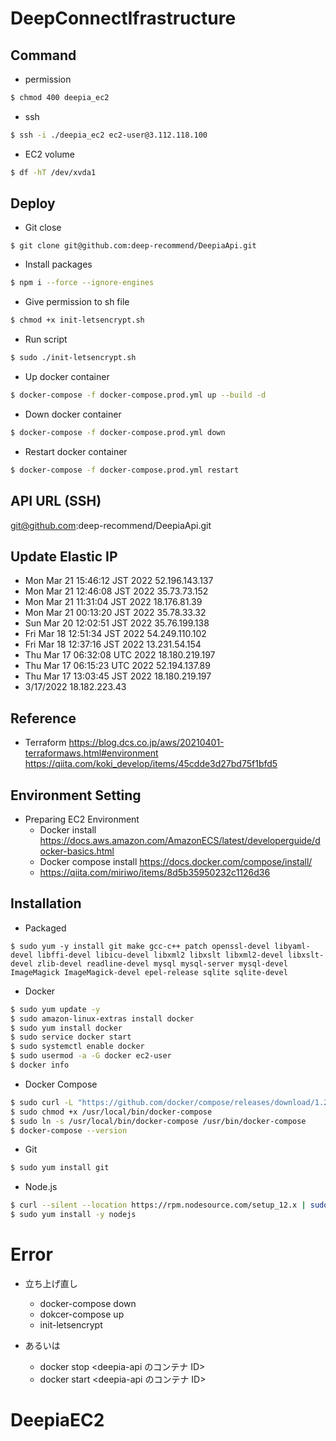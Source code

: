 # DeepConnectIfrastructure

## Command

- permission

```sh
$ chmod 400 deepia_ec2
```

- ssh

```sh
$ ssh -i ./deepia_ec2 ec2-user@3.112.118.100
```

- EC2 volume

```sh
$ df -hT /dev/xvda1
```

## Deploy

- Git close

```
$ git clone git@github.com:deep-recommend/DeepiaApi.git
```

- Install packages

```sh
$ npm i --force --ignore-engines
```

- Give permission to sh file

```sh
$ chmod +x init-letsencrypt.sh
```

- Run script

```sh
$ sudo ./init-letsencrypt.sh
```

- Up docker container

```sh
$ docker-compose -f docker-compose.prod.yml up --build -d
```

- Down docker container

```sh
$ docker-compose -f docker-compose.prod.yml down
```

- Restart docker container

```sh
$ docker-compose -f docker-compose.prod.yml restart
```

## API URL (SSH)

git@github.com:deep-recommend/DeepiaApi.git

## Update Elastic IP

- Mon Mar 21 15:46:12 JST 2022
  52.196.143.137
- Mon Mar 21 12:46:08 JST 2022
  35.73.73.152
- Mon Mar 21 11:31:04 JST 2022
  18.176.81.39
- Mon Mar 21 00:13:20 JST 2022
  35.78.33.32
- Sun Mar 20 12:02:51 JST 2022
  35.76.199.138
- Fri Mar 18 12:51:34 JST 2022
  54.249.110.102
- Fri Mar 18 12:37:16 JST 2022
  13.231.54.154
- Thu Mar 17 06:32:08 UTC 2022
  18.180.219.197
- Thu Mar 17 06:15:23 UTC 2022
  52.194.137.89
- Thu Mar 17 13:03:45 JST 2022
  18.180.219.197
- 3/17/2022
  18.182.223.43

## Reference

- Terraform
  https://blog.dcs.co.jp/aws/20210401-terraformaws.html#environment
  https://qiita.com/koki_develop/items/45cdde3d27bd75f1bfd5

## Environment Setting

- Preparing EC2 Environment
  - Docker install
    https://docs.aws.amazon.com/AmazonECS/latest/developerguide/docker-basics.html
  - Docker compose install
    https://docs.docker.com/compose/install/
  - https://qiita.com/miriwo/items/8d5b35950232c1126d36

## Installation

- Packaged

```
$ sudo yum -y install git make gcc-c++ patch openssl-devel libyaml-devel libffi-devel libicu-devel libxml2 libxslt libxml2-devel libxslt-devel zlib-devel readline-devel mysql mysql-server mysql-devel ImageMagick ImageMagick-devel epel-release sqlite sqlite-devel
```

- Docker

```sh
$ sudo yum update -y
$ sudo amazon-linux-extras install docker
$ sudo yum install docker
$ sudo service docker start
$ sudo systemctl enable docker
$ sudo usermod -a -G docker ec2-user
$ docker info
```

- Docker Compose

```sh
$ sudo curl -L "https://github.com/docker/compose/releases/download/1.29.2/docker-compose-$(uname -s)-$(uname -m)" -o /usr/local/bin/docker-compose
$ sudo chmod +x /usr/local/bin/docker-compose
$ sudo ln -s /usr/local/bin/docker-compose /usr/bin/docker-compose
$ docker-compose --version
```

- Git

```sh
$ sudo yum install git
```

- Node.js

```sh
$ curl --silent --location https://rpm.nodesource.com/setup_12.x | sudo bash
$ sudo yum install -y nodejs
```

# Error

- 立ち上げ直し

  - docker-compose down
  - dokcer-compose up
  - init-letsencrypt

- あるいは
  - docker stop <deepia-api のコンテナ ID>
  - docker start <deepia-api のコンテナ ID>

# DeepiaEC2
